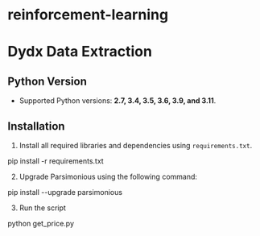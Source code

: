 # reinforcement-learning

# Dydx Data Extraction

## Python Version
- Supported Python versions: **2.7, 3.4, 3.5, 3.6, 3.9, and 3.11**.

## Installation

1. Install all required libraries and dependencies using `requirements.txt`.

pip install -r requirements.txt


2. Upgrade Parsimonious using the following command:

pip install --upgrade parsimonious


3. Run the script

python get_price.py

